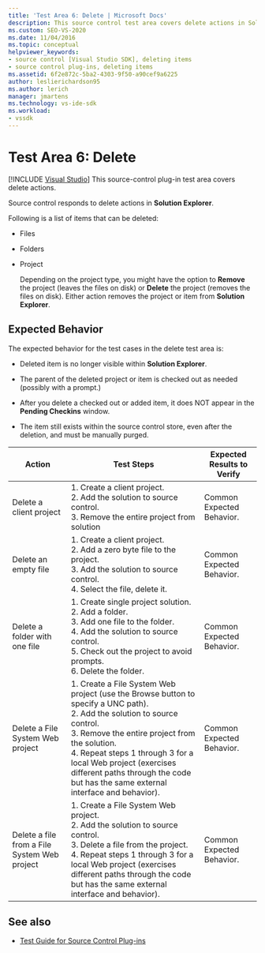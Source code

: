 ```yaml
---
title: 'Test Area 6: Delete | Microsoft Docs'
description: This source control test area covers delete actions in Solution Explorer for your Visual Studio source control plug-in.
ms.custom: SEO-VS-2020
ms.date: 11/04/2016
ms.topic: conceptual
helpviewer_keywords:
- source control [Visual Studio SDK], deleting items
- source control plug-ins, deleting items
ms.assetid: 6f2e872c-5ba2-4303-9f50-a90cef9a6225
author: leslierichardson95
ms.author: lerich
manager: jmartens
ms.technology: vs-ide-sdk
ms.workload:
- vssdk
---
```

# Test Area 6: Delete

 [!INCLUDE [Visual Studio](~/includes/applies-to-version/vs-windows-only.md)]
This source-control plug-in test area covers delete actions.

 Source control responds to delete actions in **Solution Explorer**.

 Following is a list of items that can be deleted:

- Files

- Folders

- Project

  Depending on the project type, you might have the option to **Remove** the project (leaves the files on disk) or **Delete** the project (removes the files on disk). Either action removes the project or item from **Solution Explorer**.

## Expected Behavior
 The expected behavior for the test cases in the delete test area is:

- Deleted item is no longer visible within **Solution Explorer**.

- The parent of the deleted project or item is checked out as needed (possibly with a prompt.)

- After you delete a checked out or added item, it does NOT appear in the **Pending Checkins** window.

- The item still exists within the source control store, even after the deletion, and must be manually purged.

|Action|Test Steps|Expected Results to Verify|
|------------|----------------|--------------------------------|
|Delete a client project|1.  Create a client project.<br />2.  Add the solution to source control.<br />3.  Remove the entire project from solution|Common Expected Behavior.|
|Delete an empty file|1.  Create a client project.<br />2.  Add a zero byte file to the project.<br />3.  Add the solution to source control.<br />4.  Select the file, delete it.|Common Expected Behavior.|
|Delete a folder with one file|1.  Create single project solution.<br />2.  Add a folder.<br />3.  Add one file to the folder.<br />4.  Add the solution to source control.<br />5.  Check out the project to avoid prompts.<br />6.  Delete the folder.|Common Expected Behavior.|
|Delete a File System Web project|1.  Create a File System Web project (use the Browse button to specify a UNC path).<br />2.  Add the solution to source control.<br />3.  Remove the entire project from the solution.<br />4.  Repeat steps 1 through 3 for a local Web project (exercises different paths through the code but has the same external interface and behavior).|Common Expected Behavior.|
|Delete a file from a File System Web project|1.  Create a File System Web project.<br />2.  Add the solution to source control.<br />3.  Delete a file from the project.<br />4.  Repeat steps 1 through 3 for a local Web project (exercises different paths through the code but has the same external interface and behavior).|Common Expected Behavior.|

## See also
- [Test Guide for Source Control Plug-ins](../../extensibility/internals/test-guide-for-source-control-plug-ins.md)
